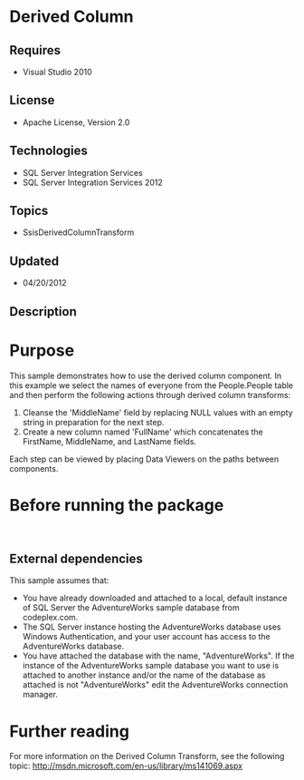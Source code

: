 # Derived Column
## Requires
- Visual Studio 2010
## License
- Apache License, Version 2.0
## Technologies
- SQL Server Integration Services
- SQL Server Integration Services 2012
## Topics
- SsisDerivedColumnTransform
## Updated
- 04/20/2012
## Description

<h1>Purpose</h1>
<p>This sample demonstrates how to use the derived column component. In this example we select the&nbsp;names of everyone from the People.People table and then perform the following actions through&nbsp;derived column transforms:</p>
<ol>
<li>Cleanse the 'MiddleName' field by replacing NULL values with an empty string in preparation for&nbsp;the next step.
</li><li>Create a new column named 'FullName' which concatenates the FirstName, MiddleName, and LastName&nbsp;fields.
</li></ol>
<p>Each step can be viewed by placing Data Viewers on the paths between components.</p>
<h1>Before running the package</h1>
<p>&nbsp;</p>
<h2>External dependencies</h2>
<p>This sample assumes that:</p>
<ul>
<li>You have already downloaded and attached to a local, default instance of SQL Server the&nbsp;AdventureWorks sample database from codeplex.com.
</li><li>The SQL Server instance hosting the AdventureWorks database uses Windows Authentication, and&nbsp;your user account has access to the AdventureWorks database.
</li><li>You have attached the database with the name, &quot;AdventureWorks&quot;. If the instance of the&nbsp;AdventureWorks sample database you want to use is attached to another instance and/or the name&nbsp;of the database as attached is not &quot;AdventureWorks&quot; edit the
 AdventureWorks connection manager. </li></ul>
<h1>Further reading</h1>
<p>For more information on the Derived Column Transform, see the following topic:&nbsp;<a href="http://msdn.microsoft.com/en-us/library/ms141069.aspx">http://msdn.microsoft.com/en-us/library/ms141069.aspx</a></p>
